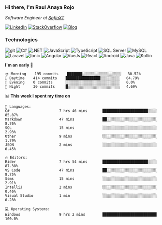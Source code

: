 ### Hi there, I'm Raul Anaya Rojo
*Software Engineer at [SofiaXT](https://www.sofiaxt.com/)*  

[![LinkedIn](https://img.shields.io/badge/LinkedIn-0073b1?logo=linkedin&style=flat-square&logoColor=white)](https://www.linkedin.com/in/anayarojo/)
[![StackOverflow](https://img.shields.io/badge/StackOverflow-333?logo=stackoverflow&style=flat-square&logoColor=FE7A16)](https://stackoverflow.com/users/3779757/anayarojo?tab=profile)
[![Blog](https://img.shields.io/badge/Blog-1976d2?logo=bitbucket&style=flat-square&logoColor=white)](http://anayarojo.net/)

### Technologies
![git](https://img.shields.io/badge/git-F05133?style=flat-square&logo=git&logoColor=white)
![C#](https://img.shields.io/badge/C%23-690081?style=flat-square&logo=c-sharp&logoColor=white)
![.NET](https://img.shields.io/badge/.NET-690081?style=flat-square&logo=.net)
![JavaScript](https://img.shields.io/badge/JavaScript-F7DF1E?style=flat-square&logo=javascript&logoColor=222)
![TypeScript](https://img.shields.io/badge/TypeScript-3178C6?style=flat-square&logo=typescript&logoColor=white)
![SQL Server](https://img.shields.io/badge/SQL_Server-E02E28?style=flat-square&logo=microsoft-sql-server)
![MySQL](https://img.shields.io/badge/MySQL-00758F?style=flat-square&logo=mysql&logoColor=white)
![Laravel](https://img.shields.io/badge/Laravel-FF2D20?style=flat-square&logo=laravel&logoColor=white)
![Ionic](https://img.shields.io/badge/Ionic-3880FF?style=flat-square&logo=ionic&logoColor=white)
![Angular](https://img.shields.io/badge/Angular-C3002F?style=flat-square&logo=angular)
![VueJs](https://img.shields.io/badge/Vue-4FC08D?style=flat-square&logo=vue.js&logoColor=white)
![React](https://img.shields.io/badge/React-61DAFB?style=flat-square&logo=react&logoColor=222)
![Android](https://img.shields.io/badge/Android-78C257?style=flat-square&logo=android&logoColor=white)
![Java](https://img.shields.io/badge/Java-007396?style=flat-square&logo=java)
![Kotlin](https://img.shields.io/badge/Kotlin-5848F4?logo=kotlin&style=flat-square&logoColor=white)

<!--
**anayarojo/anayarojo** is a ✨ _special_ ✨ repository because its `README.md` (this file) appears on your GitHub profile.

Here are some ideas to get you started:

- 🔭 I’m currently working on ...
- 🌱 I’m currently learning ...
- 👯 I’m looking to collaborate on ...
- 🤔 I’m looking for help with ...
- 💬 Ask me about ...
- 📫 How to reach me: ...
- 😄 Pronouns: ...
- ⚡ Fun fact: ...
-->

<!--START_SECTION:waka-->
**I'm an early 🐤** 

```text
🌞 Morning    195 commits    ███████░░░░░░░░░░░░░░░░░░   30.52% 
🌆 Daytime    414 commits    ████████████████░░░░░░░░░   64.79% 
🌃 Evening    0 commits      ░░░░░░░░░░░░░░░░░░░░░░░░░   0.0% 
🌙 Night      30 commits     █░░░░░░░░░░░░░░░░░░░░░░░░   4.69%

```


📊 **This week I spent my time on** 

```text
💬 Languages: 
C#                       7 hrs 46 mins       █████████████████████░░░░   85.87% 
Markdown                 47 mins             ██░░░░░░░░░░░░░░░░░░░░░░░   8.76% 
SQL                      15 mins             ░░░░░░░░░░░░░░░░░░░░░░░░░   2.93% 
Other                    9 mins              ░░░░░░░░░░░░░░░░░░░░░░░░░   1.79% 
JSON                     2 mins              ░░░░░░░░░░░░░░░░░░░░░░░░░   0.45%

🔥 Editors: 
Rider                    7 hrs 54 mins       █████████████████████░░░░   87.38% 
VS Code                  47 mins             ██░░░░░░░░░░░░░░░░░░░░░░░   8.75% 
Ssms                     15 mins             ░░░░░░░░░░░░░░░░░░░░░░░░░   2.91% 
IntelliJ                 2 mins              ░░░░░░░░░░░░░░░░░░░░░░░░░   0.46% 
Visual Studio            1 min               ░░░░░░░░░░░░░░░░░░░░░░░░░   0.28%

💻 Operating Systems: 
Windows                  9 hrs 2 mins        █████████████████████████   100.0%

```


<!--END_SECTION:waka-->
